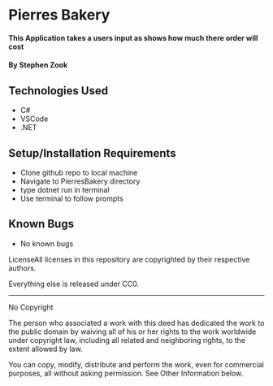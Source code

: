 # Pierres Bakery

#### This Application takes a users input as shows how much there order will cost

#### By Stephen Zook

## Technologies Used

* C#
* VSCode
* .NET


## Setup/Installation Requirements

* Clone github repo to local machine
* Navigate to PierresBakery directory
* type dotnet run in terminal
* Use terminal to follow prompts


## Known Bugs

* No known bugs

LicenseAll licenses in this repository are copyrighted by their respective authors.

Everything else is released under CC0.

------------------------------------------------------------------------------

No Copyright

The person who associated a work with this deed has dedicated the work to the
public domain by waiving all of his or her rights to the work worldwide under
copyright law, including all related and neighboring rights,
to the extent allowed by law.

You can copy, modify, distribute and perform the work, even for commercial
purposes, all without asking permission. See Other Information below.
